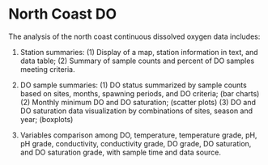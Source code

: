 # North Coast DO

The analysis of the north coast continuous dissolved oxygen data includes:

1. Station summaries:
(1) Display of a map, station information in text, and data table;
(2) Summary of sample counts and percent of DO samples meeting criteria.

2. DO sample summaries:
(1) DO status summarized by sample counts based on sites, months, spawning periods, and DO criteria; (bar charts)
(2) Monthly minimum DO and DO saturation; (scatter plots)
(3) DO and DO saturation data visualization by combinations of sites, season and year; (boxplots)

3. Variables comparison among DO, temperature, temperature grade, pH, pH grade, conductivity, conductivity grade, DO grade, DO saturation, and DO saturation grade, with sample time and data source.
